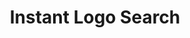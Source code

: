 ---
codehost: https://github.com/kogg/instant-logos
font:
  google: https://fonts.google.com/specimen/Lato
  name: Lato
guide: https://github.com/kogg/InstantLogoSearch/tree/master/components/Header
logohandle: instantlogosearch
sort: instantlogosearch
title: Instant Logo Search
twitter: https://x.com/Instant_Logos
website: http://instantlogosearch.com/
---